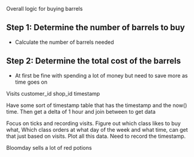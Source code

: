 Overall logic for buying barrels

## Step 1: Determine the number of barrels to buy
- Calculate the number of barrels needed

## Step 2: Determine the total cost of the barrels
- At first be fine with spending a lot of money but need to save more as time goes on

Visits
customer_id shop_id timestamp

Have some sort of timestamp table that has the timestamp and the now() time. Then get a delta of 1 hour and join between to get data

Focus on ticks and recording visits. Figure out which class likes to buy what, Which class orders at what day of the week and what time, can get that just based on visits. Plot all this data. Need to record the timestamp. 

Bloomday sells a lot of red potions